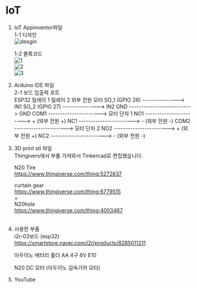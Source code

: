 # IoT
1. IoT Appinventor파일<br/>
   1-1 디자인<br/>![desgin](https://github.com/user-attachments/assets/b884f909-b21b-43f6-b2ec-2f3f2286fbf8)

   
   1-2 블록코드<br/>
   ![1](https://github.com/user-attachments/assets/424fb102-8248-4458-834e-0f3edb25036f)<br/>
   ![2](https://github.com/user-attachments/assets/759c899e-af6f-4dba-b051-ac1f0f969aa2)<br/>
   ![3](https://github.com/user-attachments/assets/2cb0de7c-ec1d-4fde-adbe-f63b04b1d9a7)<br/>


2. Arduino IDE 파일<br/>
   2-1 보드 입출력 포트<br/>
   ESP32                          릴레이 1                     릴레이 2                  외부 전원         모터
   SO_1 (GPIO 26) ---------------> IN1
   SO_2 (GPIO 27) ---------------> IN2
   GND --------------------------> GND
                                   COM1 ----------------------> 모터 단자 1
                                   NO1 -----------------------> + (외부 전원 +)
                                   NC1 -----------------------> - (외부 전원 -)
                                   COM2 ----------------------> 모터 단자 2
                                   NO2 -----------------------> + (외부 전원 +)
                                   NC2 -----------------------> - (외부 전원 -)

   
4. 3D print stl 파일<br/>
   Thingivers에서 부품 가져와서 Tinkercad로 편집했습니다.
   
   N20 Tire<br/>
   https://www.thingiverse.com/thing:5272637

   curtain gear<br/>
   https://www.thingiverse.com/thing:6779515<br/>
   +<br/>
   N20hole<br/>
   https://www.thingiverse.com/thing:4003467<br/>
   <br/>
6. 사용한 부품<br/>
   i2r-03보드 (esp32)<br/>
   https://smartstore.naver.com/i2r/products/8285011211

   아두이노 배터리 홀더 AA 4구 6V E10

   N20 DC 모터 (아두이노 감속기어 모터)

7. YouTube<br/>
   

